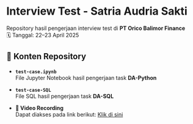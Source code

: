 # Interview Test - Satria Audria Sakti

Repository hasil pengerjaan interview test di **PT Orico Balimor Finance**  
🗓️ Tanggal: 22–23 April 2025

## 📂 Konten Repository

- **`test-case.ipynb`**  
  File Jupyter Notebook hasil pengerjaan task **DA-Python**

- **`test-case-SQL`**  
  File SQL hasil pengerjaan task **DA-SQL**

- **🎥 Video Recording**  
  Dapat diakses pada link berikut: [Klik di sini](https://drive.google.com/file/d/1BlWUru0OjeJGH-uFXZy6Jo151YKEiHN6/view?usp=sharing)
